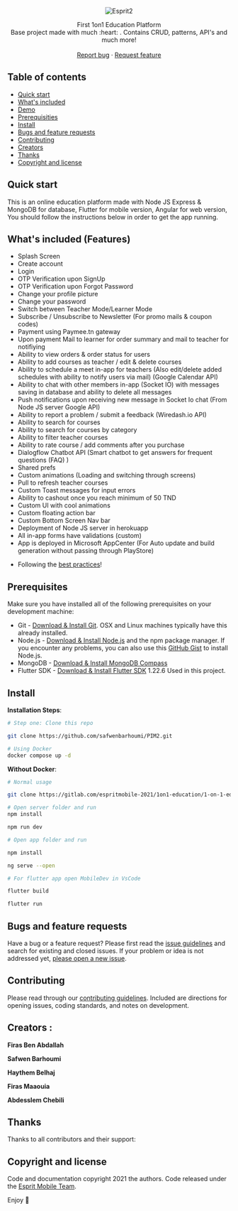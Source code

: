 
  

<p align="center">
  <img src="[https://github.com/safwenbarhoumi/PIM_SIM/assets/92230521/af787cf5-6a40-41d8-9269-22ff2e71f9b5](https://github.com/safwenbarhoumi/PIM_SIM/assets/92230521/0d178031-ca22-4dfd-8b80-4b6ef29ca348
)" alt="Esprit2">
</p>

  <p align="center">
   First 1on1 Education Platform
    <br>
    Base project made with much  :heart: . Contains CRUD, patterns, API's and much more!
    <br>
    <br>
    <a href="https://gitlab.com/espritmobile-2021/1on1-education/1-on-1-education/-/issues/new">Report bug</a>
    ·
    <a href="https://gitlab.com/espritmobile-2021/1on1-education/1-on-1-education/-/issues/new">Request feature</a>
  </p>
</p>

## Table of contents

- [Quick start](#quick-start)
- [What's included](#whats-included)
- [Demo](#demo)
- [Prerequisities](#Prerequisities)
- [Install](#install)
- [Bugs and feature requests](#bugs-and-feature-requests)
- [Contributing](#contributing)
- [Creators](#creators)
- [Thanks](#thanks)
- [Copyright and license](#copyright-and-license)

## Quick start

This is an online education platform made with Node JS Express & MongoDB for database, Flutter for mobile version, Angular for web version, You should follow the instructions below in order to get the app running.

## What's included (Features)

- Splash Screen
- Create account
- Login
- OTP Verification upon SignUp
- OTP Verification upon Forgot Password
- Change your profile picture
- Change your password
- Switch between Teacher Mode/Learner Mode
- Subscribe / Unsubscribe to Newsletter (For promo mails & coupon codes)
- Payment using Paymee.tn gateway
- Upon payment Mail to learner for order summary and mail to teacher for notifiying
- Ability to view orders & order status for users
- Ability to add courses as teacher / edit & delete courses
- Ability to schedule a meet in-app for teachers (Also edit/delete added schedules with ability to notify users via mail) (Google Calendar API)
- Ability to chat with other members in-app (Socket IO) with messages saving in database and ability to delete all messages
- Push notifications upon receiving new message in Socket Io chat (From Node JS server Google API)
- Ability to report a problem / submit a feedback (Wiredash.io API)
- Ability to search for courses
- Ability to search for courses by category
- Ability to filter teacher courses
- Ability to rate course / add comments after you purchase
- Dialogflow Chatbot API (Smart chatbot to get answers for frequent questions (FAQ) )
- Shared prefs
- Custom animations (Loading and switching through screens)
- Pull to refresh teacher courses
- Custom Toast messages for input errors
- Ability to cashout once you reach minimum of 50 TND
- Custom UI with cool animations
- Custom floating action bar
- Custom Bottom Screen Nav bar
- Deployment of Node JS server in herokuapp
- All in-app forms have validations (custom)
- App is deployed in Microsoft AppCenter (For Auto update and build generation without passing through PlayStore)

* Following the [best practices](https://angular.io/guide/styleguide)!



## Prerequisites

Make sure you have installed all of the following prerequisites on your development machine:

- Git - [Download & Install Git](https://git-scm.com/downloads). OSX and Linux machines typically have this already installed.
- Node.js - [Download & Install Node.js](https://nodejs.org/en/download/) and the npm package manager. If you encounter any problems, you can also use this [GitHub Gist](https://gist.github.com/isaacs/579814) to install Node.js.
- MongoDB - [Download & Install MongoDB Compass](http://www.mongodb.org/downloads)
- Flutter SDK - [Download & Install Flutter SDK](https://flutter.dev/docs/development/tools/sdk/releases) 1.22.6 Used in this project.

## Install

**Installation Steps**:

```bash
# Step one: Clone this repo

git clone https://github.com/safwenbarhoumi/PIM2.git

# Using Docker
docker compose up -d
```

**Without Docker**:

```bash
# Normal usage

git clone https://gitlab.com/espritmobile-2021/1on1-education/1-on-1-education.git

# Open server folder and run
npm install

npm run dev

# Open app folder and run

npm install

ng serve --open

# For flutter app open MobileDev in VsCode

flutter build

flutter run
```

## Bugs and feature requests

Have a bug or a feature request? Please first read the [issue guidelines](https://gitlab.com/espritmobile-2021/1on1-education/1-on-1-education/-/issues/new) and search for existing and closed issues. If your problem or idea is not addressed yet, [please open a new issue](https://gitlab.com/espritmobile-2021/1on1-education/1-on-1-education/-/issues/new).

## Contributing

Please read through our [contributing guidelines](https://gitlab.com/espritmobile-2021/1on1-education/1-on-1-education/-/blob/master/CONTRIBUTING.md). Included are directions for opening issues, coding standards, and notes on development.

## Creators :

**Firas Ben Abdallah**

**Safwen Barhoumi**

**Haythem Belhaj**

**Firas Maaouia**

**Abdesslem Chebili**


## Thanks

Thanks to all contributors and their support:

## Copyright and license

Code and documentation copyright 2021 the authors. Code released under the [Esprit Mobile Team](http://www.esprit.tn).

Enjoy :metal:
